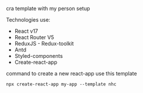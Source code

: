 cra template with my person setup

Technologies use:

- React v17
- React Router V5
- ReduxJS - Redux-toolkit
- Antd
- Styled-components
- Create-react-app

command to create a new react-app use this template

```
npx create-react-app my-app --template nhc
```
